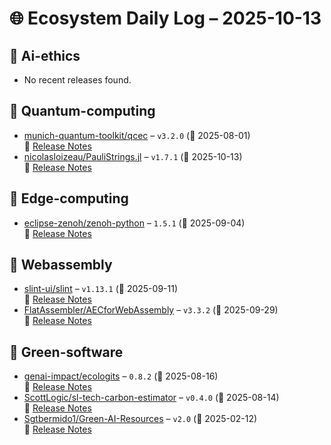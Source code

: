 # 🌐 Ecosystem Daily Log – 2025-10-13

## 🔹 Ai-ethics
- No recent releases found.

## 🔹 Quantum-computing
- [munich-quantum-toolkit/qcec](https://github.com/munich-quantum-toolkit/qcec/releases/tag/v3.2.0) – `v3.2.0` (📅 2025-08-01)  
  🔗 [Release Notes](https://github.com/munich-quantum-toolkit/qcec/releases/tag/v3.2.0)
- [nicolasloizeau/PauliStrings.jl](https://github.com/nicolasloizeau/PauliStrings.jl/releases/tag/v1.7.1) – `v1.7.1` (📅 2025-10-13)  
  🔗 [Release Notes](https://github.com/nicolasloizeau/PauliStrings.jl/releases/tag/v1.7.1)

## 🔹 Edge-computing
- [eclipse-zenoh/zenoh-python](https://github.com/eclipse-zenoh/zenoh-python/releases/tag/1.5.1) – `1.5.1` (📅 2025-09-04)  
  🔗 [Release Notes](https://github.com/eclipse-zenoh/zenoh-python/releases/tag/1.5.1)

## 🔹 Webassembly
- [slint-ui/slint](https://github.com/slint-ui/slint/releases/tag/v1.13.1) – `v1.13.1` (📅 2025-09-11)  
  🔗 [Release Notes](https://github.com/slint-ui/slint/releases/tag/v1.13.1)
- [FlatAssembler/AECforWebAssembly](https://github.com/FlatAssembler/AECforWebAssembly/releases/tag/v3.3.2) – `v3.3.2` (📅 2025-09-29)  
  🔗 [Release Notes](https://github.com/FlatAssembler/AECforWebAssembly/releases/tag/v3.3.2)

## 🔹 Green-software
- [genai-impact/ecologits](https://github.com/genai-impact/ecologits/releases/tag/0.8.2) – `0.8.2` (📅 2025-08-16)  
  🔗 [Release Notes](https://github.com/genai-impact/ecologits/releases/tag/0.8.2)
- [ScottLogic/sl-tech-carbon-estimator](https://github.com/ScottLogic/sl-tech-carbon-estimator/releases/tag/v0.4.0) – `v0.4.0` (📅 2025-08-14)  
  🔗 [Release Notes](https://github.com/ScottLogic/sl-tech-carbon-estimator/releases/tag/v0.4.0)
- [Sgtbermido1/Green-AI-Resources](https://github.com/Sgtbermido1/Green-AI-Resources/releases/tag/v2.0) – `v2.0` (📅 2025-02-12)  
  🔗 [Release Notes](https://github.com/Sgtbermido1/Green-AI-Resources/releases/tag/v2.0)